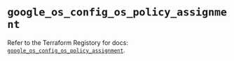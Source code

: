 # `google_os_config_os_policy_assignment`

Refer to the Terraform Registory for docs: [`google_os_config_os_policy_assignment`](https://www.terraform.io/docs/providers/google-beta/r/google_os_config_os_policy_assignment).
